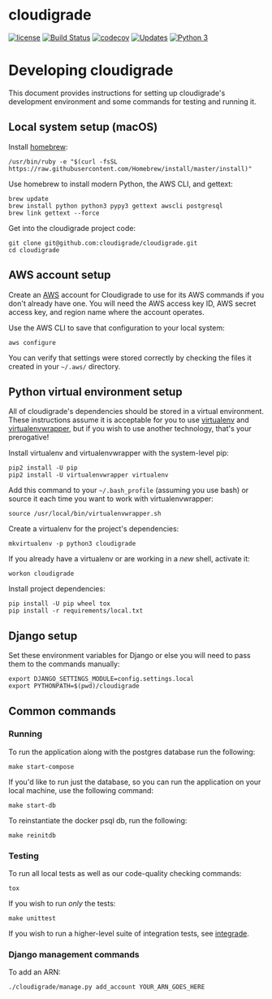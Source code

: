 # cloudigrade

[![license](https://img.shields.io/github/license/cloudigrade/cloudigrade.svg)]()
[![Build Status](https://travis-ci.org/cloudigrade/cloudigrade.svg?branch=master)](https://travis-ci.org/cloudigrade/cloudigrade)
[![codecov](https://codecov.io/gh/cloudigrade/cloudigrade/branch/master/graph/badge.svg)](https://codecov.io/gh/cloudigrade/cloudigrade)
[![Updates](https://pyup.io/repos/github/cloudigrade/cloudigrade/shield.svg)](https://pyup.io/repos/github/cloudigrade/cloudigrade/)
[![Python 3](https://pyup.io/repos/github/cloudigrade/cloudigrade/python-3-shield.svg)](https://pyup.io/repos/github/cloudigrade/cloudigrade/)

# Developing cloudigrade

This document provides instructions for setting up cloudigrade's development
environment and some commands for testing and running it.

## Local system setup (macOS)

Install [homebrew](https://brew.sh/):

    /usr/bin/ruby -e "$(curl -fsSL https://raw.githubusercontent.com/Homebrew/install/master/install)"

Use homebrew to install modern Python, the AWS CLI, and gettext:

    brew update
    brew install python python3 pypy3 gettext awscli postgresql
    brew link gettext --force

Get into the cloudigrade project code:

    git clone git@github.com:cloudigrade/cloudigrade.git
    cd cloudigrade


## AWS account setup

Create an [AWS](https://aws.amazon.com/) account for Cloudigrade to use for its
AWS commands if you don't already have one. You will need the AWS access key ID,
AWS secret access key, and region name where the account operates.

Use the AWS CLI to save that configuration to your local system:

    aws configure

You can verify that settings were stored correctly by checking the files it
created in your `~/.aws/` directory.


## Python virtual environment setup

All of cloudigrade's dependencies should be stored in a virtual environment.
These instructions assume it is acceptable for you to use
[virtualenv](https://virtualenv.pypa.io/) and
[virtualenvwrapper](https://virtualenvwrapper.readthedocs.io/), but if you wish
to use another technology, that's your prerogative!

Install virtualenv and virtualenvwrapper with the system-level pip:

    pip2 install -U pip
    pip2 install -U virtualenvwrapper virtualenv

Add this command to your `~/.bash_profile` (assuming you use bash) or source it
each time you want to work with virtualenvwrapper:

    source /usr/local/bin/virtualenvwrapper.sh

Create a virtualenv for the project's dependencies:

    mkvirtualenv -p python3 cloudigrade

If you already have a virtualenv or are working in a _new_ shell, activate it:

    workon cloudigrade

Install project dependencies:

    pip install -U pip wheel tox
    pip install -r requirements/local.txt


## Django setup

Set these environment variables for Django or else you will need to pass them to
the commands manually:

    export DJANGO_SETTINGS_MODULE=config.settings.local
    export PYTHONPATH=$(pwd)/cloudigrade


## Common commands

### Running

To run the application along with the postgres database run the following:

    make start-compose

If you'd like to run just the database, so you can run the application
on your local machine, use the following command:

    make start-db

To reinstantiate the docker psql db, run the following:

    make reinitdb

### Testing

To run all local tests as well as our code-quality checking commands:

    tox

If you wish to run _only_ the tests:

    make unittest

If you wish to run a higher-level suite of integration tests, see
[integrade](https://github.com/cloudigrade/integrade).


### Django management commands

To add an ARN:

    ./cloudigrade/manage.py add_account YOUR_ARN_GOES_HERE

